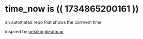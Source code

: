 # time_now is (( 1734865200161 ))

an automated repo that shows the currnent time

inspired by [breakingheatmap](https://github.com/breakingheatmap/breakingheatmap)